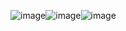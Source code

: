 ![image](https://github.com/user-attachments/assets/01f26c87-3eec-42a4-a9bf-c37e44e583ed)![image](https://github.com/user-attachments/assets/2f78c787-25fc-472b-844a-889d193d2df1)![image](https://github.com/user-attachments/assets/d7d07b69-30c5-41dd-aafa-c8ce6144c276)


